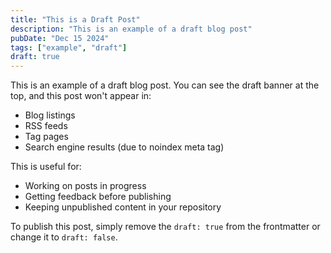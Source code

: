 ```yaml
---
title: "This is a Draft Post"
description: "This is an example of a draft blog post"
pubDate: "Dec 15 2024"
tags: ["example", "draft"]
draft: true
---
```


This is an example of a draft blog post. You can see the draft banner at the top, and this post won't appear in:

- Blog listings
- RSS feeds
- Tag pages
- Search engine results (due to noindex meta tag)

This is useful for:

- Working on posts in progress
- Getting feedback before publishing
- Keeping unpublished content in your repository

To publish this post, simply remove the `draft: true` from the frontmatter or change it to `draft: false`.

